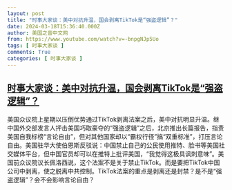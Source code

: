 ```yaml
---
layout: post
title: "时事大家谈：美中对抗升温，国会剥离TikTok是“强盗逻辑”？"
date: 2024-03-18T15:36:40.000Z
author: 美国之音中文网
from: https://www.youtube.com/watch?v=-bnpgNJp5Uo
tags: [ 时事大家谈 ]
comments: True
categories: [ 时事大家谈 ]
---
```

<!--1710776200000-->
[时事大家谈：美中对抗升温，国会剥离TikTok是“强盗逻辑”？](https://www.youtube.com/watch?v=-bnpgNJp5Uo)
------

<div>
美国众议院上星期以压倒优势通过TikTok剥离法案之后，美中对抗明显升温。继中国外交部发言人抨击美国巧取豪夺的“强盗逻辑”之后，北京推出长篇报告，指责美国自我标榜“言论自由”，但对其他国家却以“霸权行径”搞“双重标准”，打压言论自由。美国驻华大使伯恩斯反驳说：中国禁止自己的公民使用推特、脸书等美国社交媒体平台，但中国官员却可以在推特上批评美国，“我觉得这极具讽刺意味”。美国前众议院议长佩洛西说，这个法案不是关于禁止TikTok。而是要把TikTok中国公司中剥离，使之脱离中共控制。TikTok法案的重点是剥离还是封禁？是不是“强盗逻辑”？会不会影响言论自由？
</div>
